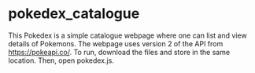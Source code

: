 # pokedex_catalogue
This Pokedex is a simple catalogue webpage where one can list and view details of Pokemons.
The webpage uses version 2 of the API from https://pokeapi.co/.
To run, download the files and store in the same location. Then, open pokedex.js.
